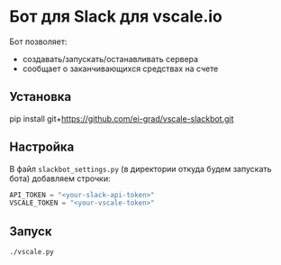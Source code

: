 Бот для Slack для vscale.io
===========================

Бот позволяет:

- создавать/запускать/останавливать сервера
- сообщает о заканчивающихся средствах на счете

Установка
---------

pip install git+https://github.com/ei-grad/vscale-slackbot.git

Настройка
---------

В файл `slackbot_settings.py` (в директории откуда будем запускать бота) добавляем строчки:

```python
API_TOKEN = "<your-slack-api-token>"
VSCALE_TOKEN = "<your-vscale-token>"
```

Запуск
------

```bash
./vscale.py
```
